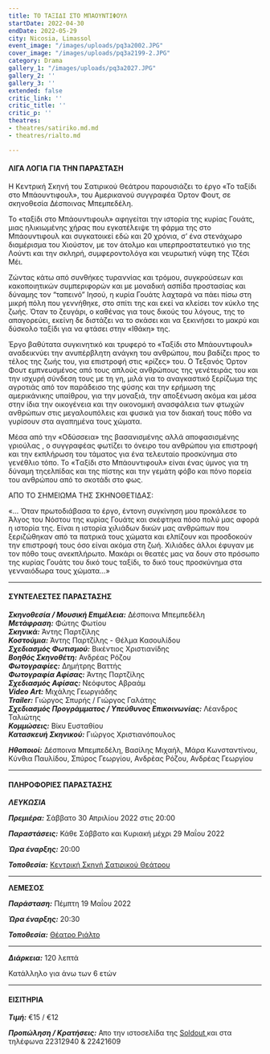 ```yaml
---
title: ΤΟ ΤΑΞΙΔΙ ΣΤΟ ΜΠΑΟΥΝΤΙΦΟΥΛ
startDate: 2022-04-30
endDate: 2022-05-29
city: Nicosia, Limassol
event_image: "/images/uploads/pq3a2002.JPG"
cover_image: "/images/uploads/pq3a2199-2.JPG"
category: Drama
gallery_1: "/images/uploads/pq3a2027.JPG"
gallery_2: ''
gallery_3: ''
extended: false
critic_link: ''
critic_title: ''
critic_p: ''
theatres:
- theatres/satiriko.md.md
- theatres/rialto.md

---
```

#### ΛΙΓΑ ΛΟΓΙΑ ΓΙΑ ΤΗΝ ΠΑΡΑΣΤΑΣΗ

Η Κεντρική Σκηνή του Σατιρικού Θεάτρου παρουσιάζει το έργο «Το ταξίδι στο Μπάουντιφουλ», του Αμερικανού συγγραφέα Όρτον Φουτ, σε σκηνοθεσία Δέσποινας Μπεμπεδέλη.

Το «ταξίδι στο Μπάουντιφουλ» αφηγείται την ιστορία της κυρίας Γουάτς, μιας ηλικιωμένης χήρας που εγκατέλειψε τη φάρμα της στο Μπάουντιφουλ και συγκατοικεί εδώ και 20 χρόνια, σ’ ένα στενάχωρο διαμέρισμα του Χιούστον, με τον άτολμο και υπερπροστατευτικό γιο της Λούντι και την σκληρή, συμφεροντολόγα και νευρωτική νύφη της Τζέσι Μέι.

Ζώντας κάτω από συνθήκες τυραννίας και τρόμου, συγκρούσεων και κακοποιητικών συμπεριφορών και με μοναδική ασπίδα προστασίας και δύναμης τον “ταπεινό” Ιησού, η κυρία Γουάτς λαχταρά να πάει πίσω στη μικρή πόλη που γεννήθηκε, στο σπίτι της και εκεί να κλείσει τον κύκλο της ζωής. Όταν το ζευγάρι, ο καθένας για τους δικούς του λόγους, της το απαγορεύει, εκείνη δε διστάζει να το σκάσει και να ξεκινήσει το μακρύ και δύσκολο ταξίδι για να φτάσει στην «Ιθάκη» της.

Έργο βαθύτατα συγκινητικό και τρυφερό το «Ταξίδι στο Μπάουντιφουλ» αναδεικνύει την ανυπέρβλητη ανάγκη του ανθρώπου, που βαδίζει προς το τέλος της ζωής του, για επιστροφή στις «ρίζες» του. Ο Τεξανός Όρτον Φουτ εμπνευσμένος από τους απλούς ανθρώπους της γενέτειράς του και την ισχυρή σύνδεση τους με τη γη, μιλά για το αναγκαστικό ξερίζωμα της αγροτιάς από τον παράδεισο της φύσης και την ερήμωση της αμερικάνικης υπαίθρου, για την μοναξιά, την αποξένωση ακόμα και μέσα στην ίδια την οικογένεια και την οικονομική ανασφάλεια των φτωχών ανθρώπων στις μεγαλουπόλεις και φυσικά για τον διακαή τους πόθο να γυρίσουν στα αγαπημένα τους χώματα.

Μέσα από την «Οδύσσεια» της βασανισμένης αλλά αποφασισμένης γριούλας , ο συγγραφέας φωτίζει το όνειρο του ανθρώπου για επιστροφή και την εκπλήρωση του τάματος για ένα τελευταίο προσκύνημα στο γενέθλιο τόπο. Το «Tαξίδι στο Μπάουντιφουλ» είναι ένας ύμνος για τη δύναμη τηςελπίδας και της πίστης και την γεμάτη φόβο και πόνο πορεία του ανθρώπου από το σκοτάδι στο φως.

ΑΠΟ ΤΟ ΣΗΜΕΙΩΜΑ ΤΗΣ ΣΚΗΝΟΘΕΤΙΔΑΣ:

«... Όταν πρωτοδιάβασα το έργο, έντονη συγκίνηση μου προκάλεσε το Άλγος του Νόστου της κυρίας Γουάτς και σκέφτηκα πόσο πολύ μας αφορά η ιστορία της. Είναι η ιστορία χιλιάδων δικών μας ανθρώπων που ξεριζώθηκαν από τα πατρικά τους χώματα και ελπίζουν και προσδοκούν την επιστροφή τους όσο είναι ακόμα στη ζωή. Χιλιάδες άλλοι έφυγαν με τον πόθο τους ανεκπλήρωτο. Μακάρι οι θεατές μας να δουν στο πρόσωπο της κυρίας Γουάτς του δικό τους ταξίδι, το δικό τους προσκύνημα στα γενναιόδωρα τους χώματα...»

***

#### ΣΥΝΤΕΛΕΣΤΕΣ ΠΑΡΑΣΤΑΣΗΣ

**_Σκηνοθεσία / Μουσική Επιμέλεια:_** Δέσποινα Μπεμπεδέλη  
**_Μετάφραση:_** Φώτης Φωτίου  
**_Σκηνικά:_** Άντης Παρτζίλης  
**_Κοστούμια:_** Άντης Παρτζίλης - Θέλμα Κασουλίδου  
**_Σχεδιασμός Φωτισμού:_** Βικέντιος Χριστιανίδης  
**_Βοηθός Σκηνοθέτη:_** Ανδρέας Ρόζου  
**_Φωτογραφίες:_** Δημήτρης Βαττής  
**_Φωτογραφία Αφίσας:_** Άντης Παρτζίλης  
**_Σχεδιασμός Αφίσας:_** Νεόφυτος Αβραάμ  
**_Video Art:_** Μιχάλης Γεωργιάδης  
**_Trailer:_** Γιώργος Σπυρής / Γιώργος Γαλάτης  
**_Σχεδιασμός Προγράμματος / Υπεύθυνος Επικοινωνίας:_** Λέανδρος Ταλιώτης  
**_Κομμώσεις:_** Βίκυ Ευσταθίου  
**_Κατασκευή Σκηνικού:_** Γιώργος Χριστιανόπουλος

**_Ηθοποιοί:_** Δέσποινα Μπεμπεδέλη, Βασίλης Μιχαήλ, Μάρα Κωνσταντίνου, Κύνθια Παυλίδου, Σπύρος Γεωργίου, Ανδρέας Ρόζου, Ανδρέας Γεωργίου

***

#### ΠΛΗΡΟΦΟΡΙΕΣ ΠΑΡΑΣΤΑΣΗΣ

**_ΛΕΥΚΩΣΙΑ_**

**_Πρεμιέρα:_** Σάββατο 30 Απριλίου 2022 στις 20:00

**_Παραστάσεις:_** Κάθε Σάββατο και Κυριακή μέχρι 29 Μαΐου 2022

**_Ώρα έναρξης:_** 20:00

**_Τοποθεσία:_** [Κεντρική Σκηνή Σατιρικού Θεάτρου](https://www.google.com/maps/place/%CE%A3%CE%B1%CF%84%CE%B9%CF%81%CE%B9%CE%BA%CF%8C+%CE%98%CE%AD%CE%B1%CF%84%CF%81%CE%BF,+Morphou,+Nicosia,+Cyprus/@35.1630974,33.3843854,17z/data=!3m1!4b1!4m5!3m4!1s0x14de177a38c768cb:0x621da5c5d96b3ed4!8m2!3d35.1630734!4d33.3865709 "Σατιρικό Θέατρο")

***

**ΛΕΜΕΣΟΣ**

**_Παράσταση:_** Πέμπτη 19 Μαΐου 2022

**_Ώρα έναρξης:_** 20:30

**_Τοποθεσία:_** [Θέατρο Ριάλτο](https://www.google.com/maps/place/Rialto+Theatre/@34.6795049,33.0434696,17z/data=!3m1!4b1!4m5!3m4!1s0x14e7331ab1ec9197:0xdf6e42bed1d077b1!8m2!3d34.6795049!4d33.0456583 "Ριάλτο")

***

**_Διάρκεια:_** 120 λεπτά

Κατάλληλο για άνω των 6 ετών

***

#### ΕΙΣΙΤΗΡΙΑ

**_Τιμή:_** €15 / €12

**_Προπώληση / Κρατήσεις:_** Απο την ιστοσελίδα της [Soldout ](https://www.soldoutticketbox.com/to-taxidi-sto-mpaoyntifoyl-satiriko-2022/?lang=el "Soldout")και στα τηλέφωνα 22312940 & 22421609